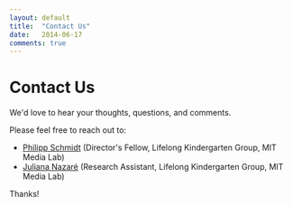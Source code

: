 ```yaml
---
layout: default
title:  "Contact Us"
date:   2014-06-17
comments: true
---
```


# Contact Us

We'd love to hear your thoughts, questions, and comments.

Please feel free to reach out to:

* [Philipp Schmidt](mailto:ps1@media.mit.edu) (Director's Fellow, Lifelong Kindergarten Group, MIT Media Lab)
* [Juliana Nazaré](mailto:jnazare@media.mit.edu) (Research Assistant, Lifelong Kindergarten Group, MIT Media Lab)

Thanks!
